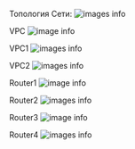 Топология Сети:
![images info](images/0.png)

VPC
![image info](images/1.png)

VPC1
![images info](images/2.png)

VPC2
![images info](images/3.png)

Router1
![image info](images/4.png)

Router2
![images info](images/5.png)

Router3
![image info](images/6.png)

Router4
![images info](images/7.png)
